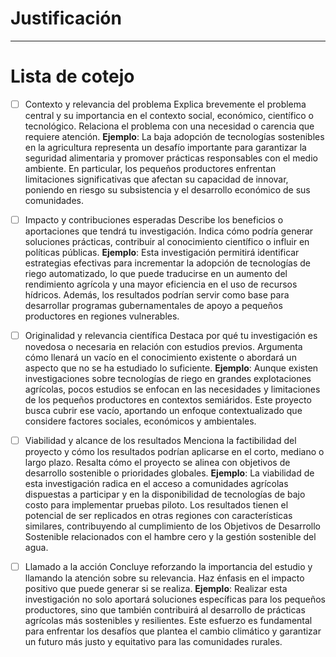 # Justificación

---
# Lista de cotejo
- [ ]  Contexto y relevancia del problema
	Explica brevemente el problema central y su importancia en el contexto social, económico, científico o tecnológico. Relaciona el problema con una necesidad o carencia que requiere atención.
	**Ejemplo**:
		La baja adopción de tecnologías sostenibles en la agricultura representa un desafío importante para garantizar la seguridad alimentaria y promover prácticas responsables con el medio ambiente. En particular, los pequeños productores enfrentan limitaciones significativas que afectan su capacidad de innovar, poniendo en riesgo su subsistencia y el desarrollo económico de sus comunidades.

- [ ]  Impacto y contribuciones esperadas
	Describe los beneficios o aportaciones que tendrá tu investigación. Indica cómo podría generar soluciones prácticas, contribuir al conocimiento científico o influir en políticas públicas.
	**Ejemplo**:
		Esta investigación permitirá identificar estrategias efectivas para incrementar la adopción de tecnologías de riego automatizado, lo que puede traducirse en un aumento del rendimiento agrícola y una mayor eficiencia en el uso de recursos hídricos. Además, los resultados podrían servir como base para desarrollar programas gubernamentales de apoyo a pequeños productores en regiones vulnerables.

- [ ]  Originalidad y relevancia científica
	Destaca por qué tu investigación es novedosa o necesaria en relación con estudios previos. Argumenta cómo llenará un vacío en el conocimiento existente o abordará un aspecto que no se ha estudiado lo suficiente.
	**Ejemplo**:
		Aunque existen investigaciones sobre tecnologías de riego en grandes explotaciones agrícolas, pocos estudios se enfocan en las necesidades y limitaciones de los pequeños productores en contextos semiáridos. Este proyecto busca cubrir ese vacío, aportando un enfoque contextualizado que considere factores sociales, económicos y ambientales.

- [ ]  Viabilidad y alcance de los resultados
	Menciona la factibilidad del proyecto y cómo los resultados podrían aplicarse en el corto, mediano o largo plazo. Resalta cómo el proyecto se alinea con objetivos de desarrollo sostenible o prioridades globales.
	**Ejemplo**:
		La viabilidad de esta investigación radica en el acceso a comunidades agrícolas dispuestas a participar y en la disponibilidad de tecnologías de bajo costo para implementar pruebas piloto. Los resultados tienen el potencial de ser replicados en otras regiones con características similares, contribuyendo al cumplimiento de los Objetivos de Desarrollo Sostenible relacionados con el hambre cero y la gestión sostenible del agua.

- [ ]  Llamado a la acción
	Concluye reforzando la importancia del estudio y llamando la atención sobre su relevancia. Haz énfasis en el impacto positivo que puede generar si se realiza.
	**Ejemplo**:
		Realizar esta investigación no solo aportará soluciones específicas para los pequeños productores, sino que también contribuirá al desarrollo de prácticas agrícolas más sostenibles y resilientes. Este esfuerzo es fundamental para enfrentar los desafíos que plantea el cambio climático y garantizar un futuro más justo y equitativo para las comunidades rurales.